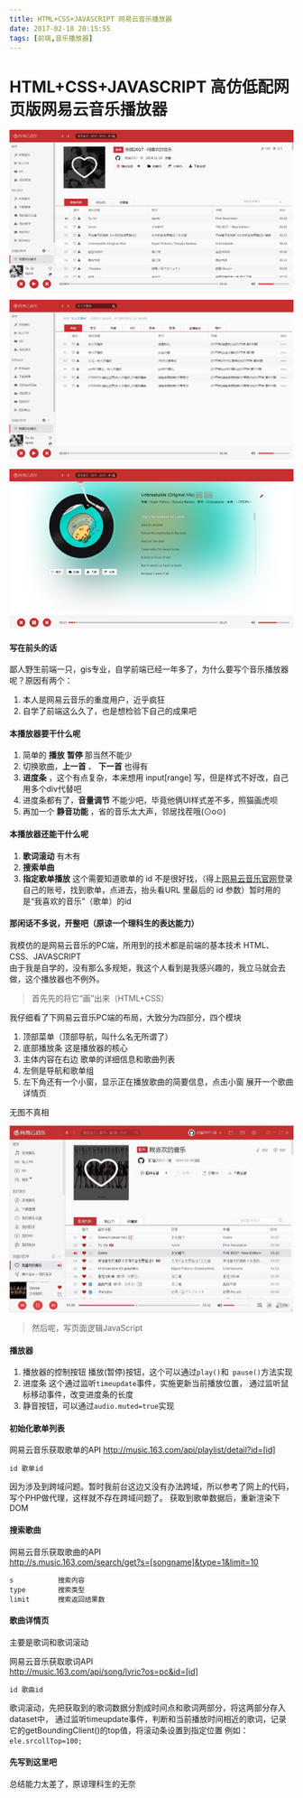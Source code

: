 ```yaml
---
title: HTML+CSS+JAVASCRIPT 网易云音乐播放器  
date: 2017-02-18 20:15:55  
tags: [前端,音乐播放器]  
---
```



 HTML+CSS+JAVASCRIPT 高仿低配网页版网易云音乐播放器
======

![image](https://raw.githubusercontent.com/Yangfan2016/PersonalWorks/master/public-pictures/wy001.png)

![image](https://raw.githubusercontent.com/Yangfan2016/PersonalWorks/master/public-pictures/wy002.png)

![image](https://raw.githubusercontent.com/Yangfan2016/PersonalWorks/master/public-pictures/wy003.png)



#### 写在前头的话

鄙人野生前端一只，gis专业，自学前端已经一年多了，为什么要写个音乐播放器呢？原因有两个：  
1. 本人是网易云音乐的重度用户，近乎疯狂  
2. 自学了前端这么久了，也是想检验下自己的成果吧

#### 本播放器要干什么呢

1. 简单的 **播放** **暂停** 那当然不能少
2. 切换歌曲，**上一首** 、 **下一首** 也得有
3. **进度条** ，这个有点复杂，本来想用 input[range] 写，但是样式不好改，自己用多个div代替吧
4. 进度条都有了，**音量调节** 不能少吧，毕竟他俩UI样式差不多，照猫画虎呗
5. 再加一个 **静音功能** ，省的音乐太大声，邻居找茬哦(⊙o⊙)

#### 本播放器还能干什么呢

1. **歌词滚动** 有木有
2. **搜索单曲** 
3. **指定歌单播放**  这个需要知道歌单的 id 不是很好找，（得上[网易云音乐官网](http://music.163.com )登录自己的账号，找到歌单，点进去，抬头看URL 里最后的 id 参数）暂时用的是“我喜欢的音乐”（歌单）的id

#### 那闲话不多说，开整吧（原谅一个理科生的表达能力）

我模仿的是网易云音乐的PC端，所用到的技术都是前端的基本技术 HTML、CSS、JAVASCRIPT  
由于我是自学的，没有那么多规矩，我这个人看到是我感兴趣的，我立马就会去做，这个播放器也不例外。

> 首先先的将它“画”出来（HTML+CSS）

我仔细看了下网易云音乐PC端的布局，大致分为四部分，四个模块

1. 顶部菜单（顶部导航，叫什么名无所谓了）
2. 底部播放条 这是播放器的核心
3. 主体内容在右边 歌单的详细信息和歌曲列表
4. 左侧是导航和歌单组
5. 左下角还有一个小窗，显示正在播放歌曲的简要信息，点击小窗 展开一个歌曲详情页

无图不真相

![image](https://raw.githubusercontent.com/Yangfan2016/PersonalWorks/master/public-pictures/wy005.JPG)


> 然后呢，写页面逻辑JavaScript

#### 播放器

1. 播放器的控制按钮
播放(暂停)按钮，这个可以通过` play() `和` pause()`方法实现
2. 进度条
这个通过监听`timeupdate`事件，实施更新当前播放位置，
通过监听鼠标移动事件，改变进度条的长度
3. 静音按钮，可以通过`audio.muted=true`实现


#### 初始化歌单列表

网易云音乐获取歌单的API 
http://music.163.com/api/playlist/detail?id=[id]

	id 歌单id

因为涉及到跨域问题。暂时我前台这边又没有办法跨域，所以参考了网上的代码，写个PHP做代理，这样就不存在跨域问题了。
获取到歌单数据后，重新渲染下DOM


#### 搜索歌曲

网易云音乐获取歌曲的API  
http://s.music.163.com/search/get?s=[songname]&type=1&limit=10

	s           搜索内容
	type        搜索类型
	limit       搜索返回结果数


#### 歌曲详情页

主要是歌词和歌词滚动

网易云音乐获取歌词API  
http://music.163.com/api/song/lyric?os=pc&id=[id]

	id 歌曲id

歌词滚动，先把获取到的歌词数据分割成时间点和歌词两部分，将这两部分存入dataset中，
通过监听timeupdate事件，判断和当前播放时间相近的歌词，记录它的getBoundingClient()的top值，将滚动条设置到指定位置 例如：`ele.srcollTop=100;`



#### 先写到这里吧

总结能力太差了，原谅理科生的无奈